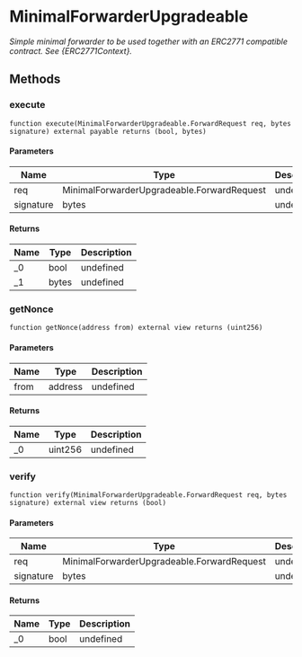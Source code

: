 # MinimalForwarderUpgradeable







*Simple minimal forwarder to be used together with an ERC2771 compatible contract. See {ERC2771Context}.*

## Methods

### execute

```solidity
function execute(MinimalForwarderUpgradeable.ForwardRequest req, bytes signature) external payable returns (bool, bytes)
```





#### Parameters

| Name | Type | Description |
|---|---|---|
| req | MinimalForwarderUpgradeable.ForwardRequest | undefined |
| signature | bytes | undefined |

#### Returns

| Name | Type | Description |
|---|---|---|
| _0 | bool | undefined |
| _1 | bytes | undefined |

### getNonce

```solidity
function getNonce(address from) external view returns (uint256)
```





#### Parameters

| Name | Type | Description |
|---|---|---|
| from | address | undefined |

#### Returns

| Name | Type | Description |
|---|---|---|
| _0 | uint256 | undefined |

### verify

```solidity
function verify(MinimalForwarderUpgradeable.ForwardRequest req, bytes signature) external view returns (bool)
```





#### Parameters

| Name | Type | Description |
|---|---|---|
| req | MinimalForwarderUpgradeable.ForwardRequest | undefined |
| signature | bytes | undefined |

#### Returns

| Name | Type | Description |
|---|---|---|
| _0 | bool | undefined |




